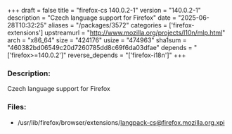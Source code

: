 +++
draft = false
title = "firefox-cs 140.0.2-1"
version = "140.0.2-1"
description = "Czech language support for Firefox"
date = "2025-06-28T10:32:25"
aliases = "/packages/3572"
categories = ['firefox-extensions']
upstreamurl = "http://www.mozilla.org/projects/l10n/mlp.html"
arch = "x86_64"
size = "424176"
usize = "474963"
sha1sum = "460382bd06549c20d7260785dd8c69f6da03dfae"
depends = "['firefox>=140.0.2']"
reverse_depends = "['firefox-i18n']"
+++
### Description: 
Czech language support for Firefox

### Files: 
* /usr/lib/firefox/browser/extensions/langpack-cs@firefox.mozilla.org.xpi
